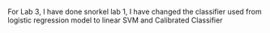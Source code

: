 For Lab 3, I have done snorkel lab 1, I have changed the classifier used from logistic regression model to linear SVM and Calibrated Classifier
